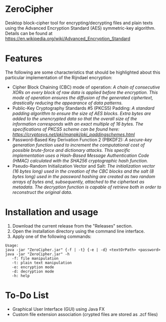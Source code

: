 # ZeroCipher

Desktop block-cipher tool for encrypting/decrypting files and plain texts using the Advanced Encryption Standard (AES) symmetric-key algorithm. Details can be found at https://en.wikipedia.org/wiki/Advanced_Encryption_Standard

# Features

The following are some characteristics that should be highlighted about this particular implementation of the Rijndael encryption:

- Cipher Block Chaining (CBC) mode of operation: *A chain of consecutive XORs on every block of raw data is applied before the encryption. This mode of operation ensures the diffusion of the generated ciphertext, drastically reducing the appearance of data patterns.*
- Public-Key Cryptography Standards #5 (PKCS5) Padding: *A standard padding algorithm to ensure the size of AES blocks. Extra bytes are added to the unencrypted data so that the overall size of the information corresponds with an exact multiple of 16 bytes. The specifications of PKCS5 scheme can be found here: https://cryptosys.net/pki/manpki/pki_paddingschemes.html*
- Password-Based Key Derivation Function 2 (PBKDF2): *A secure-key generation function used to increment the computational cost of possible brute-force and dictionary attacks. This specific implementation uses a Hash-Based Message Authentication Code (HMAC) calculated with the SHA256 cryptographic hash function.*
- Pseudo-Random Initialization Vector and Salt: *The initialization vector (16 bytes long) used in the creation of the CBC blocks and the salt (8 bytes long) used in the password hashing are created as two random arrays of bytes and, subsequently, attached to the ciphertext as metadata. The decryption function is capable of retrieve both in order to reconstruct the original data.*

# Installation and usage

1. Download the current release from the "Releases" section.
2. Open the installation directory using the command line interface.
3. Apply one of the following commands:

````
Usage: 
java -jar "ZeroCipher.jar" {-f | -t} {-e | -d} <textOrPath> <password>
java -jar "ZeroCipher.jar" -h
   -f: file manipulation
   -t: plain text manipulation
   -e: encryption mode
   -d: decryption mode
   -h: help
````

# To-Do List

- Graphical User Interface (GUI) using Java FX
- Custom file extension association (crypted files are stored as .zcf files)
